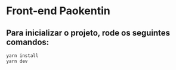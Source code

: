 # Front-end Paokentin

## Para inicializar o projeto, rode os seguintes comandos:

```bash
yarn install
yarn dev
```

